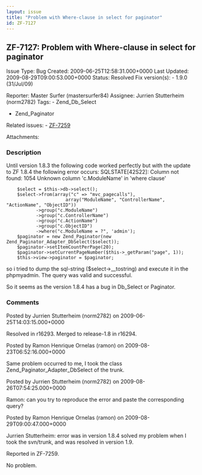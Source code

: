 ```yaml
---
layout: issue
title: "Problem with Where-clause in select for paginator"
id: ZF-7127
---
```


ZF-7127: Problem with Where-clause in select for paginator
----------------------------------------------------------

 Issue Type: Bug Created: 2009-06-25T12:58:31.000+0000 Last Updated: 2009-08-29T09:00:53.000+0000 Status: Resolved Fix version(s): - 1.9.0 (31/Jul/09)
 
 Reporter:  Master Surfer (mastersurfer84)  Assignee:  Jurrien Stutterheim (norm2782)  Tags: - Zend\_Db\_Select
- Zend\_Paginator
 
 Related issues: - [ZF-7259](/issues/browse/ZF-7259)
 
 Attachments: 
### Description

Until version 1.8.3 the following code worked perfectly but with the update to ZF 1.8.4 the following error occurs: SQLSTATE[42S22]: Column not found: 1054 Unknown column 'c.ModuleName' in 'where clause'

 
        $select = $this->db->select();
        $select->from(array("c" => "mvc_pagecalls"),
                          array("ModuleName", "ControllerName", "ActionName", "ObjectID"))
               ->group("c.ModuleName")
               ->group("c.ControllerName")
               ->group("c.ActionName")
               ->group("c.ObjectID")
               ->where("c.ModuleName = ?", 'admin');
        $paginator = new Zend_Paginator(new Zend_Paginator_Adapter_DbSelect($select));
        $paginator->setItemCountPerPage(20);
        $paginator->setCurrentPageNumber($this->_getParam("page", 1));
        $this->view->paginator = $paginator;


so i tried to dump the sql-string ($select->\_\_tostring) and execute it in the phpmyadmin. The query was valid and successful.

So it seems as the version 1.8.4 has a bug in Db\_Select or Paginator.

 

 

### Comments

Posted by Jurrien Stutterheim (norm2782) on 2009-06-25T14:03:15.000+0000

Resolved in r16293. Merged to release-1.8 in r16294.

 

 

Posted by Ramon Henrique Ornelas (ramon) on 2009-08-23T06:52:16.000+0000

Same problem occurred to me, I took the class Zend\_Paginator\_Adapter\_DbSelect of the trunk.

 

 

Posted by Jurrien Stutterheim (norm2782) on 2009-08-26T07:54:25.000+0000

Ramon: can you try to reproduce the error and paste the corresponding query?

 

 

Posted by Ramon Henrique Ornelas (ramon) on 2009-08-29T09:00:47.000+0000

Jurrien Stutterheim: error was in version 1.8.4 solved my problem when I took the svn/trunk, and was resolved in version 1.9.

Reported in ZF-7259.

No problem.

 

 